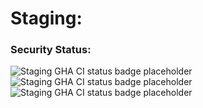 # Staging:
### Security Status:
![Staging GHA CI status badge placeholder](https://github.com/WTA-Stats/application/actions/workflows/testing.yml/badge.svg?branch=staging) ![Staging GHA CI status badge placeholder](https://github.com/WTA-Stats/application/actions/workflows/dependency_vulnerabilities.yml/badge.svg?branch=staging) ![Staging GHA CI status badge placeholder](https://github.com/WTA-Stats/application/actions/workflows/static_analysis_security_vulnerabilities.yml/badge.svg?branch=staging)
